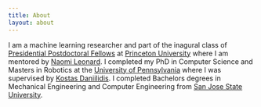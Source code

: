 ```yaml
---
title: About
layout: about
---
```

I am a machine learning researcher and part of the inagural class of [Presidential Postdoctoral Fellows](https://www.princeton.edu/news/2019/04/08/twelve-scholars-named-princetons-first-presidential-postdoctoral-research-fellows) at [Princeton University](https://www.princeton.edu/) where I am mentored by [Naomi Leonard](http://www.princeton.edu/~naomi/).
I completed my PhD in Computer Science and Masters in Robotics at the [University of Pennsylvania](https://www.upenn.edu/) where I was supervised by [Kostas Daniilidis](https://www.cis.upenn.edu/~kostas/). I completed Bachelors degrees in Mechanical Engineering and Computer Engineering from [San Jose State University](https://www.sjsu.edu/). 

